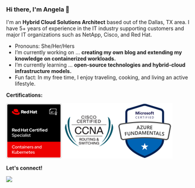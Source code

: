 ### Hi there, I'm Angela 👋

I'm an **Hybrid Cloud Solutions Architect** based out of the Dallas, TX area. I have 5+ years of experience in the IT industry supporting customers and major IT organizations such as NetApp, Cisco, and Red Hat.

-  Pronouns: She/Her/Hers
-  I’m currently working on ... **creating my own blog and extending my knowledge on containerized workloads.**
-  I’m currently learning ... **open-source technologies and hybrid-cloud infrastructure models.**
-  Fun fact: In my free time, I enjoy traveling, cooking, and living an active lifestyle.


**Certifications:**

<img src="https://github.com/angelavuong/angelavuong/blob/main/images/Red%20Hat%20Certified%20Specialist%20in%20Containers%20and%20Kubernetes.png" width="150" height="150">[<img src="https://github.com/angelavuong/angelavuong/blob/main/images/cisco_ccna.png" width="150" height="150">](https://www.credly.com/badges/c8d62fc0-aa8d-42ee-a06a-6ff21fafcc31/linked_in_profile)<img src="https://github.com/angelavuong/angelavuong/blob/main/images/azure-fundamentals.png" width="150" height="150">

**Let's connect!**
<!-- LinkedIn -->
[<img src="https://img.shields.io/badge/LinkedIn-angelavuong-blue?style=flat-square&logo=appveyor">](https://www.linkedin.com/in/angelavuong/)
